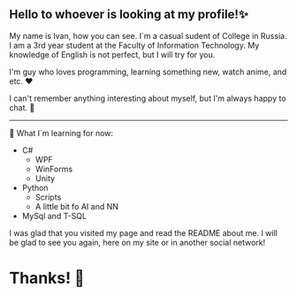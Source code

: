 ## Hello to whoever is looking at my profile!✨

My name is Ivan, how you can see. I`m a casual sudent of College in Russia.
I am a 3rd year student at the Faculty of Information Technology.
My knowledge of English is not perfect, but I will try for you.

I'm guy who loves programming, learning something new, watch anime, and etc. ❤️

I can't remember anything interesting about myself, but I'm always happy to chat. 💬

---
📑
What I`m learning for now:
* C#
  - WPF
  - WinForms
  - Unity
* Python
  - Scripts
  - A little bit fo AI and NN
* MySql and T-SQL

I was glad that you visited my page and read the README about me.
I will be glad to see you again, here on my site or in another social network!

# Thanks! 👋
